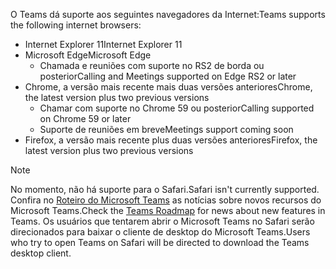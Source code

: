 <span data-ttu-id="02e05-101">O Teams dá suporte aos seguintes navegadores da Internet:</span><span class="sxs-lookup"><span data-stu-id="02e05-101">Teams supports the following internet browsers:</span></span> 
- <span data-ttu-id="02e05-102">Internet Explorer 11</span><span class="sxs-lookup"><span data-stu-id="02e05-102">Internet Explorer 11</span></span>
- <span data-ttu-id="02e05-103">Microsoft Edge</span><span class="sxs-lookup"><span data-stu-id="02e05-103">Microsoft Edge</span></span>
  - <span data-ttu-id="02e05-104">Chamada e reuniões com suporte no RS2 de borda ou posterior</span><span class="sxs-lookup"><span data-stu-id="02e05-104">Calling and Meetings supported on Edge RS2 or later</span></span>
- <span data-ttu-id="02e05-105">Chrome, a versão mais recente mais duas versões anteriores</span><span class="sxs-lookup"><span data-stu-id="02e05-105">Chrome, the latest version plus two previous versions</span></span>
  - <span data-ttu-id="02e05-106">Chamar com suporte no Chrome 59 ou posterior</span><span class="sxs-lookup"><span data-stu-id="02e05-106">Calling supported on Chrome 59 or later</span></span>
  - <span data-ttu-id="02e05-107">Suporte de reuniões em breve</span><span class="sxs-lookup"><span data-stu-id="02e05-107">Meetings support coming soon</span></span>
- <span data-ttu-id="02e05-108">Firefox, a versão mais recente plus duas versões anteriores</span><span class="sxs-lookup"><span data-stu-id="02e05-108">Firefox, the latest version plus two previous versions</span></span>

> [!NOTE]
> <span data-ttu-id="02e05-109">No momento, não há suporte para o Safari.</span><span class="sxs-lookup"><span data-stu-id="02e05-109">Safari isn't currently supported.</span></span> <span data-ttu-id="02e05-110">Confira no [Roteiro do Microsoft Teams](http://aka.ms/TeamsRoadmap) as notícias sobre novos recursos do Microsoft Teams.</span><span class="sxs-lookup"><span data-stu-id="02e05-110">Check the [Teams Roadmap](http://aka.ms/TeamsRoadmap) for news about new features in Teams.</span></span> <span data-ttu-id="02e05-111">Os usuários que tentarem abrir o Microsoft Teams no Safari serão direcionados para baixar o cliente de desktop do Microsoft Teams.</span><span class="sxs-lookup"><span data-stu-id="02e05-111">Users who try to open Teams on Safari will be directed to download the Teams desktop client.</span></span>